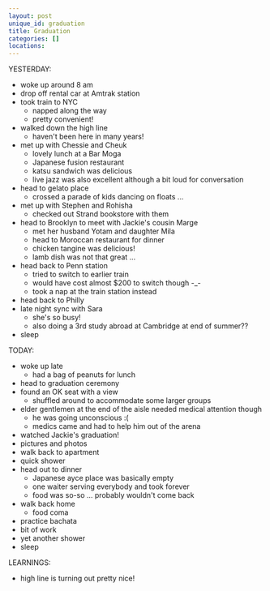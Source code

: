 ```yaml
---
layout: post
unique_id: graduation
title: Graduation
categories: []
locations: 
---
```


YESTERDAY:
* woke up around 8 am
* drop off rental car at Amtrak station
* took train to NYC
  * napped along the way
  * pretty convenient!
* walked down the high line
  * haven't been here in many years!
* met up with Chessie and Cheuk
  * lovely lunch at a Bar Moga
  * Japanese fusion restaurant
  * katsu sandwich was delicious
  * live jazz was also excellent although a bit loud for conversation
* head to gelato place
  * crossed a parade of kids dancing on floats ...
* met up with Stephen and Rohisha
  * checked out Strand bookstore with them
* head to Brooklyn to meet with Jackie's cousin Marge
  * met her husband Yotam and daughter Mila
  * head to Moroccan restaurant for dinner
  * chicken tangine was delicious!
  * lamb dish was not that great ...
* head back to Penn station
  * tried to switch to earlier train
  * would have cost almost $200 to switch though -_-
  * took a nap at the train station instead
* head back to Philly
* late night sync with Sara
  * she's so busy!
  * also doing a 3rd study abroad at Cambridge at end of summer??
* sleep

TODAY:
* woke up late
  * had a bag of peanuts for lunch
* head to graduation ceremony
* found an OK seat with a view
  * shuffled around to accommodate some larger groups
* elder gentlemen at the end of the aisle needed medical attention though
  * he was going unconscious :(
  * medics came and had to help him out of the arena
* watched Jackie's graduation!
* pictures and photos
* walk back to apartment
* quick shower
* head out to dinner
  * Japanese ayce place was basically empty
  * one waiter serving everybody and took forever
  * food was so-so ... probably wouldn't come back
* walk back home
  * food coma
* practice bachata
* bit of work
* yet another shower
* sleep

LEARNINGS:
* high line is turning out pretty nice!

